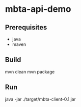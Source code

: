 # mbta-api-demo

## Prerequisites
* java
* maven

## Build
mvn clean
mvn package

## Run
java -jar ./target/mbta-client-0.1.jar 

